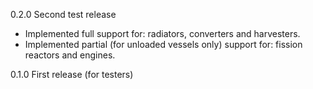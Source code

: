 0.2.0
  Second test release
  + Implemented full support for:
    radiators, converters and harvesters.
  + Implemented partial (for unloaded vessels only) support for:
    fission reactors and engines.  

0.1.0
  First release (for testers)

